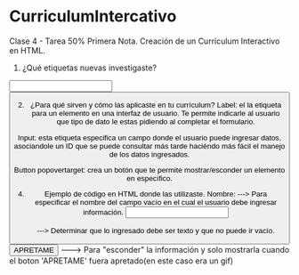 # CurriculumIntercativo
Clase 4 - Tarea 50% Primera Nota. Creación de un Currículum Interactivo en HTML.

1) ¿Qué etiquetas nuevas investigaste?
<label>
<input>
<button popovertarget>

2) ¿Para qué sirven y cómo las aplicaste en tu currículum?
Label: el la etiqueta para un elemento en una interfaz de usuario. Te permite indicarle al usuario que tipo de dato le estas pidiendo al completar el formulario.

Input: esta etiqueta especifica un campo donde el usuario puede ingresar datos, asociandole un ID que se puede consultar más tarde haciéndo más fácil el manejo de los datos ingresados.

Button popovertarget: crea un botón que te permite mostrar/esconder un elemento en específico.

4) Ejemplo de código en HTML donde las utilizaste.
<label for="nombre">Nombre:</label> ---> Para especificar el nombre del campo vacío en el cual el usuario debe ingresar información.
<input type="text" id="nombre" nombre="nombre" required><br><br> ---> Determinar que lo ingresado debe ser texto y que no puede ir vacío.
<button popovertarget="info">APRETAME</button> ---> Para "esconder" la información y solo mostrarla cuando el boton 'APRETAME' fuera apretado(en este caso era un gif)
